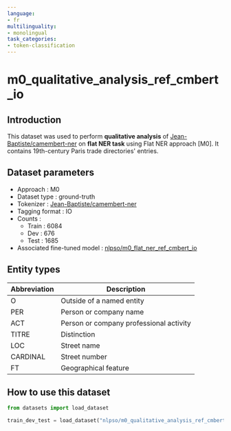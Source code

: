 ```yaml
---
language:
- fr
multilinguality:
- monolingual
task_categories:
- token-classification
---
```


# m0_qualitative_analysis_ref_cmbert_io

## Introduction

This dataset was used to perform **qualitative analysis** of [Jean-Baptiste/camembert-ner](https://huggingface.co/Jean-Baptiste/camembert-ner) on **flat NER task** using Flat NER approach [M0]. 
It contains 19th-century Paris trade directories' entries.

## Dataset parameters

* Approach : M0
* Dataset type : ground-truth
* Tokenizer : [Jean-Baptiste/camembert-ner](https://huggingface.co/Jean-Baptiste/camembert-ner)
* Tagging format : IO
* Counts : 
    * Train : 6084
    * Dev : 676
    * Test : 1685
* Associated fine-tuned model : [nlpso/m0_flat_ner_ref_cmbert_io](https://huggingface.co/nlpso/m0_flat_ner_ref_cmbert_io)
    
## Entity types

Abbreviation|Description
-|-
O |Outside of a named entity
PER |Person or company name
ACT |Person or company professional activity
TITRE |Distinction
LOC |Street name
CARDINAL |Street number
FT |Geographical feature

## How to use this dataset

```python
from datasets import load_dataset

train_dev_test = load_dataset("nlpso/m0_qualitative_analysis_ref_cmbert_io")
